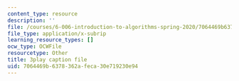 ```yaml
---
content_type: resource
description: ''
file: /courses/6-006-introduction-to-algorithms-spring-2020/7064469b6378362afeca30e719230e94_2NMtS1ecb3o.srt
file_type: application/x-subrip
learning_resource_types: []
ocw_type: OCWFile
resourcetype: Other
title: 3play caption file
uid: 7064469b-6378-362a-feca-30e719230e94
---
```

